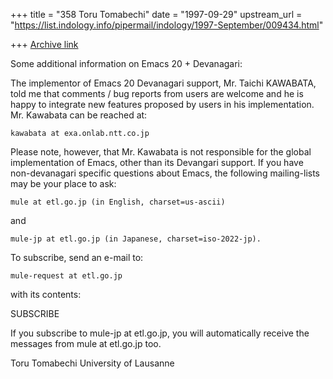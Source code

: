 +++
title = "358 Toru Tomabechi"
date = "1997-09-29"
upstream_url = "https://list.indology.info/pipermail/indology/1997-September/009434.html"

+++
[Archive link](https://list.indology.info/pipermail/indology/1997-September/009434.html)

Some additional information on Emacs 20 + Devanagari:

The implementor of Emacs 20 Devanagari support, Mr. Taichi KAWABATA,
told me that comments / bug reports from users are welcome and he is
happy to integrate new features proposed by users in his
implementation. Mr. Kawabata can be reached at:

    kawabata at exa.onlab.ntt.co.jp

Please note, however, that Mr. Kawabata is not responsible for the
global implementation of Emacs, other than its Devangari support. If
you have non-devanagari specific questions about Emacs, the following
mailing-lists may be your place to ask:

    mule at etl.go.jp (in English, charset=us-ascii)

and

    mule-jp at etl.go.jp (in Japanese, charset=iso-2022-jp).

To subscribe, send an e-mail to:

    mule-request at etl.go.jp

with its contents:

SUBSCRIBE <mailing-list> <your name>

If you subscribe to mule-jp at etl.go.jp, you will automatically receive
the messages from mule at etl.go.jp too.

Toru Tomabechi
University of Lausanne



